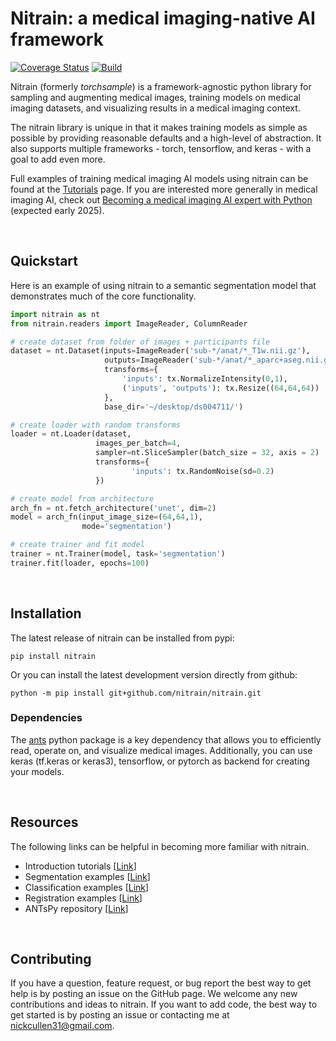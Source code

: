 # Nitrain: a medical imaging-native AI framework

[![Coverage Status](https://coveralls.io/repos/github/nitrain/nitrain/badge.svg?branch=main)](https://coveralls.io/github/nitrain/nitrain?branch=main)
[![Build](https://github.com/nitrain/nitrain/actions/workflows/test.yml/badge.svg)](https://github.com/nitrain/nitrain/actions/workflows/test.yml)

Nitrain (formerly <i>torchsample</i>) is a framework-agnostic python library for sampling and augmenting medical images, training models on medical imaging datasets, and visualizing results in a medical imaging context.

The nitrain library is unique in that it makes training models as simple as possible by providing reasonable defaults and a high-level of abstraction. It also supports multiple frameworks - torch, tensorflow, and keras - with a goal to add even more.

Full examples of training medical imaging AI models using nitrain can be found at the [Tutorials](https://github.com/nitrain/tutorials) page. If you are interested more generally in medical imaging AI, check out [Becoming a medical imaging AI expert with Python](https://book.nitrain.dev) (expected early 2025).

<br />

## Quickstart

Here is an example of using nitrain to a semantic segmentation model that demonstrates much of the core functionality.

```python
import nitrain as nt
from nitrain.readers import ImageReader, ColumnReader

# create dataset from folder of images + participants file
dataset = nt.Dataset(inputs=ImageReader('sub-*/anat/*_T1w.nii.gz'),
                     outputs=ImageReader('sub-*/anat/*_aparc+aseg.nii.gz'),
                     transforms={
                         'inputs': tx.NormalizeIntensity(0,1),
                         ('inputs', 'outputs'): tx.Resize((64,64,64))
                     },
                     base_dir='~/desktop/ds004711/')

# create loader with random transforms
loader = nt.Loader(dataset,
                   images_per_batch=4,
                   sampler=nt.SliceSampler(batch_size = 32, axis = 2)
                   transforms={
                           'inputs': tx.RandomNoise(sd=0.2)
                   })

# create model from architecture
arch_fn = nt.fetch_architecture('unet', dim=2)
model = arch_fn(input_image_size=(64,64,1),
                mode='segmentation')

# create trainer and fit model
trainer = nt.Trainer(model, task='segmentation')
trainer.fit(loader, epochs=100)
```

<br />

## Installation

The latest release of nitrain can be installed from pypi:

```
pip install nitrain
```

Or you can install the latest development version directly from github:

```
python -m pip install git+github.com/nitrain/nitrain.git
```

### Dependencies

The [ants](https://www.github.com/antsx/antspy) python package is a key dependency that allows you to efficiently read, operate on, and visualize medical images. Additionally, you can use keras (tf.keras or keras3), tensorflow, or pytorch as backend for creating your models.

<br />

## Resources

The following links can be helpful in becoming more familiar with nitrain.

- Introduction tutorials [[Link](https://github.com/nitrain/tutorials/tree/main/introduction)]
- Segmentation examples [[Link](https://github.com/nitrain/tutorials/tree/main/segmentation)]
- Classification examples [[Link](https://github.com/nitrain/tutorials/tree/main/classification)]
- Registration examples [[Link](https://github.com/nitrain/tutorials/tree/main/registration)]
- ANTsPy repository [[Link](https://github.com/antsx/antspy)]

<br />

## Contributing

If you have a question, feature request, or bug report the best way to get help is by posting an issue on the GitHub page. We welcome any new contributions and ideas to nitrain. If you want to add code, the best way to get started is by posting an issue or contacting me at nickcullen31@gmail.com.
